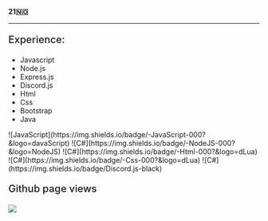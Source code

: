**21🇳🇴**<br>

<hr>
<div>

</p>
</details>

<div width="100%" height="1px" style="background: linear-gradient(to right, transparent, lightgrey, transparent); margin: 10px;"></div>
<p style="font-size: 20px;  font-weight: 500;">Experience:</p>

<ul>
  <li>Javascript</li>
  <li>Node.js</li>
  <li>Express.js</li>
  <li>Discord.js</li>
  <li>Html</li>
  <li>Css</li>
  <li>Bootstrap</li>
  <li>Java</li>
</ul>
![JavaScript](https://img.shields.io/badge/-JavaScript-000?&logo=davaScript)
![C#](https://img.shields.io/badge/-NodeJS-000?&logo=NodeJS)
![C#](https://img.shields.io/badge/-Html-000?&logo=dLua)
![C#](https://img.shields.io/badge/-Css-000?&logo=dLua)
![C#](https://img.shields.io/badge/Discord.js-black)

<br>
<p style="font-size: 20px;  font-weight: 500;">Github page views</p>

![](https://komarev.com/ghpvc/?username=jakobdanielsen&style=flat-square)

</div>
